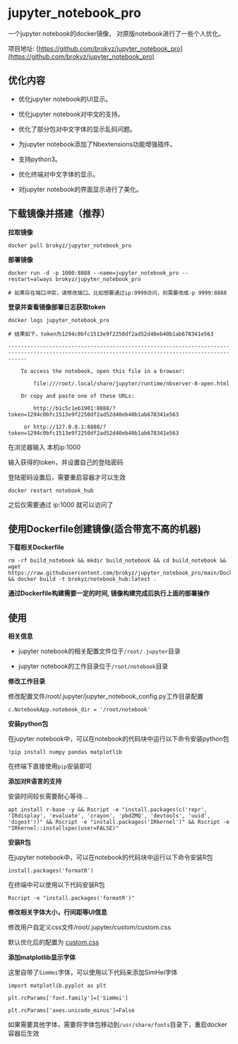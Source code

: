 # jupyter_notebook_pro

一个jupyter notebook的docker镜像， 对原版notebook进行了一些个人优化。

项目地址: [https://github.com/brokyz/jupyter_notebook_pro](https://github.com/brokyz/jupyter_notebook_pro)

## 优化内容

- 优化jupyter notebook的UI显示。

- 优化jupyter notebook对中文的支持。

- 优化了部分包对中文字体的显示乱码问题。

- 为jupyter notebook添加了Nbextensions功能增强插件。

- 支持python3。

- 优化终端对中文字体的显示。

- 对jupyter notebook的界面显示进行了美化。

## 下载镜像并搭建（推荐）

**拉取镜像**

```
docker pull brokyz/jupyter_notebook_pro
```

**部署镜像**

```
docker run -d -p 1000:8888 --name=jupyter_notebook_pro --restart=always brokyz/jupyter_notebook_pro

# 如果存在端口冲突，请修改端口。比如想要通过ip:9999访问，则需要改成-p 9999:8888
```

**登录并查看镜像部署日志获取token**

```
docker logs jupyter_notebook_pro

# 结果如下，token为1294c0bfc1513e9f2250df2ad52d40eb40b1ab678341e563

--------------------------------------------------------------------------------------------------------------------------------------------------

    To access the notebook, open this file in a browser:

        file:///root/.local/share/jupyter/runtime/nbserver-8-open.html

    Or copy and paste one of these URLs:

        http://b1c5c1eb1901:8888/?token=1294c0bfc1513e9f2250df2ad52d40eb40b1ab678341e563

     or http://127.0.0.1:8888/?token=1294c0bfc1513e9f2250df2ad52d40eb40b1ab678341e563
```

在浏览器输入 本机ip:1000

输入获得的token，并设置自己的登陆密码

登陆密码设置后，需要重启容器才可以生效

```
docker restart notebook_hub
```

之后仅需要通过 ip:1000 就可以访问了

## 使用Dockerfile创建镜像(适合带宽不高的机器)

**下载相关Dockerfile**

```
rm -rf build_notebook && mkdir build_notebook && cd build_notebook && wget https://raw.githubusercontent.com/brokyz/jupyter_notebook_pro/main/Dockerfile && docker build -t brokyz/notebook_hub:latest .
```

**通过Dockerfile构建需要一定的时间, 镜像构建完成后执行上面的部署操作**

## 使用

**相关信息**

- jupyter notebook的相关配置文件位于`/root/.jupyter`目录

- jupyter notebook的工作目录位于`/root/notebook`目录

**修改工作目录**

修改配置文件/root/.jupyter/jupyter_notebook_config.py工作目录配置

```
c.NotebookApp.notebook_dir = '/root/notebook'
```

**安装python包**

在jupyter notebook中，可以在notebook的代码块中运行以下命令安装python包

```
!pip install numpy pandas matplotlib
```

在终端下直接使用`pip`安装即可

**添加对R语言的支持**

安装时间较长需要耐心等待...
```
apt install r-base -y && Rscript -e "install.packages(c('repr', 'IRdisplay', 'evaluate', 'crayon', 'pbdZMQ', 'devtools', 'uuid', 'digest'))" && Rscript -e "install.packages('IRkernel')" && Rscript -e "IRkernel::installspec(user=FALSE)"
```

**安装R包**

在jupyter notebook中，可以在notebook的代码块中运行以下命令安装R包

```
install.packages('formatR')
```

在终端中可以使用以下代码安装R包

```
Rscript -e "install.packages('formatR')"
```

**修改相关字体大小，行间距等UI信息**

修改用户自定义css文件/root/.jupyter/custom/custom.css

默认优化后的配置为 [custom.css](https://github.com/brokyz/jupyter_notebook_pro/blob/main/config/custom.css)

**添加matplotlib显示字体**

这里自带了`SimHei`字体，可以使用以下代码来添加SimHei字体

```
import matplotlib.pyplot as plt

plt.rcParams['font.family']=['SimHei']

plt.rcParams['axes.unicode_minus']=False
```

如果需要其他字体，需要将字体包移动到`/usr/share/fonts`目录下，重启docker容器后生效

